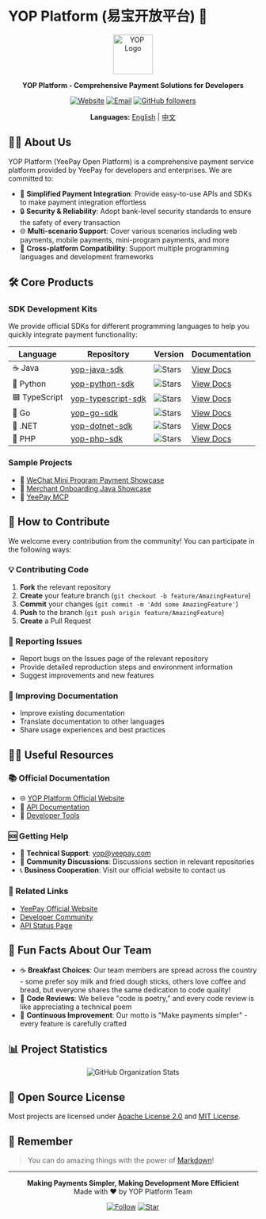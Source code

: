 # YOP Platform (易宝开放平台) 👋

<div align="center">
<img src="https://open.yeepay.com/favicon.ico" alt="YOP Logo" width="80" height="80">

**YOP Platform - Comprehensive Payment Solutions for Developers**

[![Website](https://img.shields.io/badge/Website-open.yeepay.com-blue)](https://open.yeepay.com)
[![Email](https://img.shields.io/badge/Email-yop@yeepay.com-red)](mailto:yop@yeepay.com)
[![GitHub followers](https://img.shields.io/github/followers/yop-platform?style=social)](https://github.com/yop-platform)

**Languages:** [English](#) | [中文](README_CN.md)
</div>

## 🙋‍♀️ About Us

YOP Platform (YeePay Open Platform) is a comprehensive payment service platform provided by YeePay for developers and enterprises. We are committed to:

- 🚀 **Simplified Payment Integration**: Provide easy-to-use APIs and SDKs to make payment integration effortless
- 🔒 **Security & Reliability**: Adopt bank-level security standards to ensure the safety of every transaction
- 🌐 **Multi-scenario Support**: Cover various scenarios including web payments, mobile payments, mini-program payments, and more
- 📱 **Cross-platform Compatibility**: Support multiple programming languages and development frameworks

## 🛠️ Core Products

### SDK Development Kits
We provide official SDKs for different programming languages to help you quickly integrate payment functionality:

| Language | Repository | Version | Documentation |
|----------|------------|---------|---------------|
| ☕ Java | [yop-java-sdk](https://github.com/yop-platform/yop-java-sdk) | ![Stars](https://img.shields.io/github/stars/yop-platform/yop-java-sdk) | [View Docs](https://github.com/yop-platform/yop-java-sdk#readme) |
| 🐍 Python | [yop-python-sdk](https://github.com/yop-platform/yop-python-sdk) | ![Stars](https://img.shields.io/github/stars/yop-platform/yop-python-sdk) | [View Docs](https://github.com/yop-platform/yop-python-sdk#readme) |
| 🟦 TypeScript | [yop-typescript-sdk](https://github.com/yop-platform/yop-typescript-sdk) | ![Stars](https://img.shields.io/github/stars/yop-platform/yop-typescript-sdk) | [View Docs](https://github.com/yop-platform/yop-typescript-sdk#readme) |
| 🐹 Go | [yop-go-sdk](https://github.com/yop-platform/yop-go-sdk) | ![Stars](https://img.shields.io/github/stars/yop-platform/yop-go-sdk) | [View Docs](https://github.com/yop-platform/yop-go-sdk#readme) |
| 🔷 .NET | [yop-dotnet-sdk](https://github.com/yop-platform/yop-dotnet-sdk) | ![Stars](https://img.shields.io/github/stars/yop-platform/yop-dotnet-sdk) | [View Docs](https://github.com/yop-platform/yop-dotnet-sdk#readme) |
| 🐘 PHP | [yop-php-sdk](https://github.com/yop-platform/yop-php-sdk) | ![Stars](https://img.shields.io/github/stars/yop-platform/yop-php-sdk) | [View Docs](https://github.com/yop-platform/yop-php-sdk#readme) |

### Sample Projects
- 📱 [WeChat Mini Program Payment Showcase](https://github.com/yop-platform/yop-mini-program-payment-showcase)
- 🏢 [Merchant Onboarding Java Showcase](https://github.com/yop-platform/yop-java-merchant-netin-showcase)
- 🤖 [YeePay MCP](https://github.com/yop-platform/yeepay-mcp)

## 🌈 How to Contribute

We welcome every contribution from the community! You can participate in the following ways:

### 💡 Contributing Code
1. **Fork** the relevant repository
2. **Create** your feature branch (`git checkout -b feature/AmazingFeature`)
3. **Commit** your changes (`git commit -m 'Add some AmazingFeature'`)
4. **Push** to the branch (`git push origin feature/AmazingFeature`)
5. **Create** a Pull Request

### 🐛 Reporting Issues
- Report bugs on the Issues page of the relevant repository
- Provide detailed reproduction steps and environment information
- Suggest improvements and new features

### 📖 Improving Documentation
- Improve existing documentation
- Translate documentation to other languages
- Share usage experiences and best practices

## 👩‍💻 Useful Resources

### 📚 Official Documentation
- 🌐 [YOP Platform Official Website](https://open.yeepay.com)
- 📖 [API Documentation](https://open.yeepay.com/docs)
- 🔧 [Developer Tools](https://open.yeepay.com/tools)

### 🆘 Getting Help
- 📧 **Technical Support**: [yop@yeepay.com](mailto:yop@yeepay.com)
- 💬 **Community Discussions**: Discussions section in relevant repositories
- 📞 **Business Cooperation**: Visit our official website to contact us

### 🔗 Related Links
- [YeePay Official Website](https://www.yeepay.com)
- [Developer Community](https://open.yeepay.com/community)
- [API Status Page](https://status.yeepay.com)

## 🍿 Fun Facts About Our Team

- ☕ **Breakfast Choices**: Our team members are spread across the country - some prefer soy milk and fried dough sticks, others love coffee and bread, but everyone shares the same dedication to code quality!
- 🎯 **Code Reviews**: We believe "code is poetry," and every code review is like appreciating a technical poem
- 🚀 **Continuous Improvement**: Our motto is "Make payments simpler" - every feature is carefully crafted

## 📊 Project Statistics

<div align="center">

![GitHub Organization Stats](https://github-readme-stats.vercel.app/api?username=yop-platform&show_icons=true&theme=default)

</div>

## 📄 Open Source License

Most projects are licensed under [Apache License 2.0](https://www.apache.org/licenses/LICENSE-2.0) and [MIT License](https://opensource.org/licenses/MIT).

## 🧙 Remember

> You can do amazing things with the power of [Markdown](https://docs.github.com/github/writing-on-github/getting-started-with-writing-and-formatting-on-github/basic-writing-and-formatting-syntax)!

---

<div align="center">
<p>
  <strong>Making Payments Simpler, Making Development More Efficient</strong><br>
  Made with ❤️ by YOP Platform Team
</p>

[![Follow](https://img.shields.io/github/followers/yop-platform?style=social)](https://github.com/yop-platform)
[![Star](https://img.shields.io/github/stars/yop-platform?style=social)](https://github.com/yop-platform)
</div>
